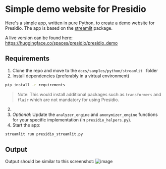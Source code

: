 # Simple demo website for Presidio
Here's a simple app, written in pure Python, to create a demo website for Presidio.
The app is based on the [streamlit](https://streamlit.io/) package.

A live version can be found here: https://huggingface.co/spaces/presidio/presidio_demo

## Requirements
1. Clone the repo and move to the `docs/samples/python/streamlit ` folder
1. Install dependencies (preferably in a virtual environment)

```sh
pip install -r requirements
```
> Note: This would install additional packages such as `transformers` and `flair` which are not mandatory for using Presidio.

2. 
3. *Optional*: Update the `analyzer_engine` and `anonymizer_engine` functions for your specific implementation (in `presidio_helpers.py`).
3. Start the app:

```sh
streamlit run presidio_streamlit.py
```

## Output
Output should be similar to this screenshot:
![image](https://user-images.githubusercontent.com/3776619/232289541-d59992e1-52a4-44c1-b904-b22c72c02a5b.png)

